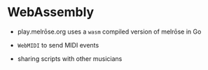 # WebAssembly

- play.melrōse.org uses a `wasm` compiled version of melrōse in Go

- `WebMIDI` to send MIDI events

- sharing scripts with other musicians
